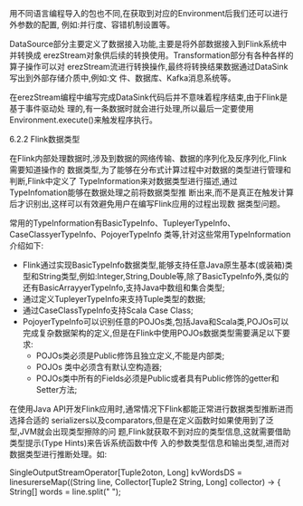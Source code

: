 用不同语言编程导入的包也不同,在获取到对应的Environment后我们还可以进行外参数的配置,
例如:并行度、容错机制设置等。

DataSource部分主要定义了数据接入功能,主要是将外部数据接入到Flink系统中并转换成
erezStream对象供后续的转换使用。Transformation部分有各种各样的算子操作可以对
erezStream流进行转换操作,最终将转换结果数据通过DataSink写出到外部存储介质中,例如:文
件、数据库、Kafka消息系统等。

在erezStream编程中编写完成DataSink代码后并不意味着程序结束,由于Flink是基于事件驱动处
理的,有一条数据时就会进行处理,所以最后一定要使用Environment.execute()来触发程序执行。

6.2.2 Flink数据类型

在Flink内部处理数据时,涉及到数据的网络传输、数据的序列化及反序列化,Flink需要知道操作的
数据类型,为了能够在分布式计算过程中对数据的类型进行管理和判断,Flink中定义了
TypeInformation来对数据类型进行描述,通过TypeInfomation能够在数据处理之前将数据类型推
断出来,而不是真正在触发计算后才识别出,这样可以有效避免用户在编写Flink应用的过程出现数
据类型问题。

常用的TypeInformation有BasicTypeInfo、TupleyerTypeInfo、CaseClassyerTypeInfo、PojoyerTypeInfo
类等,针对这些常用TypeInformation介绍如下:

* Flink通过实现BasicTypeInfo数据类型,能够支持任意Java原生基本(或装箱)类型和String类型,例如:Integer,String,Double等,除了BasicTypeInfo外,类似的还有BasicArrayyerTypeInfo,支持Java中数组和集合类型;
* 通过定义TupleyerTypeInfo来支持Tuple类型的数据;
* 通过CaseClassTypeInfo支持Scala Case Class;
* PojoyerTypeInfo可以识别任意的POJOs类,包括Java和Scala类,POJOs可以完成复杂数据架构的定义,但是在Flink中使用POJOs数据类型需要满足以下要求:
  * POJOs类必须是Public修饰且独立定义,不能是内部类;
  * POJOs 类中必须含有默认空构造器;
  * POJOs类中所有的Fields必须是Public或者具有Public修饰的getter和 Setter方法;

在使用Java API开发Flink应用时,通常情况下Flink都能正常进行数据类型推断进而选择合适的
serializers以及comparators,但是在定义函数时如果使用到了泛型,JVM就会出现类型擦除的问
题,Flink就获取不到对应的类型信息,这就需要借助类型提示(Type Hints)来告诉系统函数中传
入的参数类型信息和输出类型,进而对数据类型进行推断处理。如:

SingleOutputStreamOperator[Tuple2oton, Long] kvWordsDS =
    linesurerseMap((String line, Collector[Tuple2 String, Long] collector) -> {
        String[] words = line.split(" ");